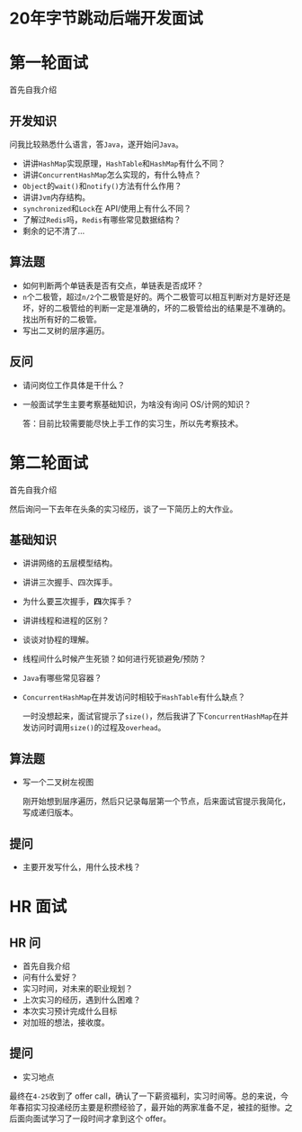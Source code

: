 # 20年字节跳动后端开发面试


# 第一轮面试

首先自我介绍

## 开发知识

问我比较熟悉什么语言，答`Java`，遂开始问`Java`。

- 讲讲`HashMap`实现原理，`HashTable`和`HashMap`有什么不同？
- 讲讲`ConcurrentHashMap`怎么实现的，有什么特点？
- `Object`的`wait()`和`notify()`方法有什么作用？
- 讲讲`Jvm`内存结构。
- `synchronized`和`Lock`在 API/使用上有什么不同？
- 了解过`Redis`吗，`Redis`有哪些常见数据结构？
- 剩余的记不清了...
<!-- more -->
## 算法题

- 如何判断两个单链表是否有交点，单链表是否成环？
- `n`个二极管，超过`n/2`个二极管是好的。两个二极管可以相互判断对方是好还是坏，好的二极管给的判断一定是准确的，坏的二极管给出的结果是不准确的。找出所有好的二极管。
- 写出二叉树的层序遍历。

## 反问

- 请问岗位工作具体是干什么？

- 一般面试学生主要考察基础知识，为啥没有询问 OS/计网的知识？

  答：目前比较需要能尽快上手工作的实习生，所以先考察技术。

# 第二轮面试

首先自我介绍

然后询问一下去年在头条的实习经历，谈了一下简历上的大作业。

## 基础知识

- 讲讲网络的五层模型结构。

- 讲讲三次握手、四次挥手。

- 为什么要**三**次握手，**四**次挥手？

- 讲讲线程和进程的区别？

- 谈谈对协程的理解。

- 线程间什么时候产生死锁？如何进行死锁避免/预防？

- `Java`有哪些常见容器？

- `ConcurrentHashMap`在并发访问时相较于`HashTable`有什么缺点？

  一时没想起来，面试官提示了`size()`，然后我讲了下`ConcurrentHashMap`在并发访问时调用`size()`的过程及`overhead`。

## 算法题

- 写一个二叉树左视图

  刚开始想到层序遍历，然后只记录每层第一个节点，后来面试官提示我简化，写成递归版本。

## 提问

- 主要开发写什么，用什么技术栈？

# HR 面试

## HR 问

- 首先自我介绍
- 问有什么爱好？
- 实习时间，对未来的职业规划？
- 上次实习的经历，遇到什么困难？
- 本次实习预计完成什么目标
- 对加班的想法，接收度。

## 提问

- 实习地点

最终在`4-25`收到了 offer call，确认了一下薪资福利，实习时间等。总的来说，今年春招实习投递经历主要是积攒经验了，最开始的两家准备不足，被挂的挺惨。之后面向面试学习了一段时间才拿到这个 offer。

